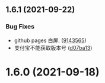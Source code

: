 ## 1.6.1 (2021-09-22)


### Bug Fixes

* github pages 白屏. ([9143565](https://github.com/cqkqinfo/ui/commit/9143565957b43d100e9bd4189bd6a40d05031ed7))
* 支付宝不能获取版本号 ([d07ba13](https://github.com/cqkqinfo/ui/commit/d07ba13250a1b7574b4e35a4181d5066d8d73339))



# 1.6.0 (2021-09-18)



